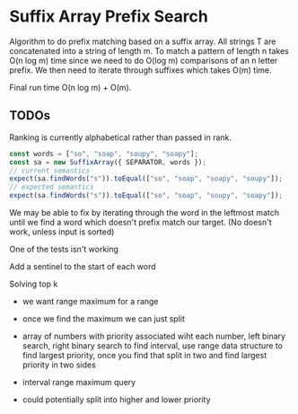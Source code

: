 # Suffix Array Prefix Search

Algorithm to do prefix matching based on a suffix array.
All strings T are concatenated into a string of length m.
To match a pattern of length n takes O(n log m) time since we need to do O(log m) comparisons of an n letter prefix.
We then need to iterate through suffixes which takes O(m) time.

Final run time O(n log m) + O(m).

## TODOs

Ranking is currently alphabetical rather than passed in rank.

```ts
const words = ["so", "soap", "soupy", "soapy"];
const sa = new SuffixArray({ SEPARATOR, words });
// current semantics
expect(sa.findWords("s")).toEqual(["so", "soap", "soapy", "soupy"]);
// expected semantics
expect(sa.findWords("s")).toEqual(["so", "soap", "soupy", "soapy"]);
```

We may be able to fix by iterating through the word in the leftmost match until we find a word which doesn't prefix match our target. (No doesn't work, unless input is sorted)

One of the tests isn't working

Add a sentinel to the start of each word

Solving top k

- we want range maximum for a range
- once we find the maximum we can just split
- array of numbers with priority associated wiht each number, left binary search, right binary search to find interval, use range data structure to find largest priority, once you find that split in two and find largest priority in two sides
- interval range maximum query

- could potentially split into higher and lower priority

